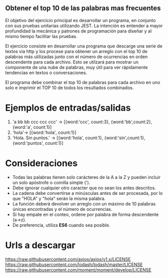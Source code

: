## Obtener el top 10 de las palabras mas frecuentes

El objetivo del ejercicio principal es desarrollar un programa, en conjunto con sus pruebas unitarias utilizando JEST. La intención es entender a mayor profundidad la mecánica y patrones de programación para diseñar y al mismo tiempo facilitar las pruebas.

El ejercicio consiste en desarrollar una programa que descarge una serie de textos via http y los procese para obtener un arreglo con el top 10 de palabras más utilizadas junto con el número de ocurrencias en orden descendente para cada archivo. Esto se utilzará para mostrar un componente de una nube de palabras, muy útil para ver rápidamente tendencias en textos o conversaciones.

El programa debe combinar el top 10 de palabras para cada archivo en uno solo e imprimir el TOP 10 de todos los resultados combinados.

# Ejemplos de entradas/salidas

1. 'a bb bb ccc ccc ccc' -> [{word:'ccc', count:3}, {word:'bb',count:2}, {word:'a', count:1}]
2. 'hola'-> [{word:'hola', count:1}]
3. 'Hola. Sin puntos.' ->  [{word:'hola', count:1}, {word:'sin',count:1}, {word:'puntos', count:1}]

# Consideraciones

- Todas las palabras tienen solo carácteres de la A a la Z y pueden incluir un solo apóstrofe o comilla simple (').
- Debe ignorar cualquier otro caracter que no sean los antes descritos.
- La cadena debe convertirse a minúsculas antes de ser procesada, por lo que "HOLA" y "hola" serán la misma palabra. 
- La función deberá devolver un arreglo con un máximo de 10 palabras únicas encontradas y el número de ocurrencias.
- Si hay empate en el conteo, ordene por palabra de forma descendente (a->z).
- De preferencia, utiliza **ES6** cuando sea posible.


# Urls a descargar
https://raw.githubusercontent.com/axios/axios/v1.x/LICENSE
https://raw.githubusercontent.com/lodash/lodash/master/LICENSE
https://raw.githubusercontent.com/moment/moment/develop/LICENSE



